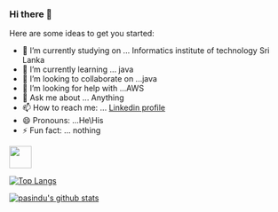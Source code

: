 ### Hi there 👋



Here are some ideas to get you started:

- 🔭 I’m currently studying on ... Informatics institute of technology Sri Lanka
- 🌱 I’m currently learning ... java
- 👯 I’m looking to collaborate on ...java
- 🤔 I’m looking for help with ...AWS
- 💬 Ask me about ... Anything
- 📫 How to reach me: ... [Linkedin profile](https://www.linkedin.com/in/pasindu-rathnayaka-568b74205/)
- 😄 Pronouns: ...He\His
- ⚡ Fun fact: ... nothing

<img src="https://media.giphy.com/media/vFKqnCdLPNOKc/giphy.gif" width="40" height="40" />

[![Top Langs](https://github-readme-stats.vercel.app/api/top-langs/?username=pasindu99-ui)](https://github.com/anuraghazra/github-readme-stats)

[![pasindu's github stats](https://github-readme-stats.vercel.app/api?username=pasindu99-ui&count_private=true&show_icons=true&theme=radical&hide_rank=false)](https://github.com/anuraghazra/github-readme-stats)
